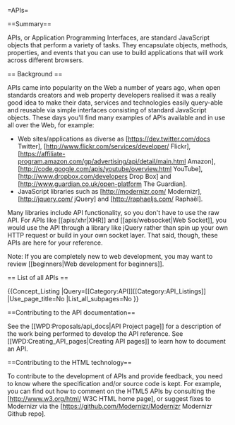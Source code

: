 =APIs=

==Summary==

APIs, or Application Programming Interfaces, are standard JavaScript objects that perform a variety of tasks. They encapsulate objects, methods, properties, and events that you can use to build applications that will work across different browsers.

== Background ==

APIs came into popularity on the Web a number of years ago, when open standards creators and web property developers realised it was a really good idea to make their data, services and technologies easily query-able and reusable via simple interfaces consisting of standard JavaScript objects. These days you'll find many examples of APIs available and in use all over the Web, for example:

* Web sites/applications as diverse as [https://dev.twitter.com/docs Twitter], [http://www.flickr.com/services/developer/ Flickr], [https://affiliate-program.amazon.com/gp/advertising/api/detail/main.html Amazon], [http://code.google.com/apis/youtube/overview.html YouTube], [http://www.dropbox.com/developers Drop Box] and [http://www.guardian.co.uk/open-platform The Guardian].
* JavaScript libraries such as [http://modernizr.com/ Modernizr], [http://jquery.com/ jQuery] and [http://raphaeljs.com/ Raphaël].

Many libraries include API functionality, so you don't have to use the raw API. For APIs like [[apis/xhr|XHR]] and [[apis/websocket|Web Socket]], you would use the API through a library like jQuery rather than spin up your own HTTP request or build in your own socket layer. That said, though, these APIs are here for your reference.

Note: If you are completely new to web development, you may want to review [[beginners|Web development for beginners]].

== List of all APIs ==

{{Concept_Listing
|Query=[[Category:API]][[Category:API_Listings]]
|Use_page_title=No
|List_all_subpages=No
}}

==Contributing to the API documentation==

See the [[WPD:Proposals/api_docs|API Project page]] for a description of the work being performed to develop the API reference. See [[WPD:Creating_API_pages|Creating API pages]] to learn how to document an API.

==Contributing to the HTML technology==

To contribute to the development of APIs and provide feedback, you need to know where the specification and/or source code is kept. For example, you can find out how to comment on the HTML5 APIs by consulting the [http://www.w3.org/html/ W3C HTML home page], or suggest fixes to Modernizr via the [https://github.com/Modernizr/Modernizr Modernizr Github repo].